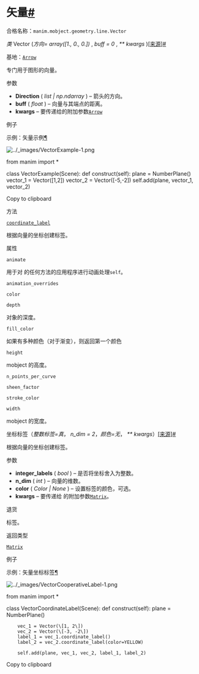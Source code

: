 # 矢量[#](#vector "此标题的固定链接")

合格名称：`manim.mobject.geometry.line.Vector`

_类_ Vector (_方向= array(\[1., 0., 0.\])_ , _buff = 0_ , _\*\* kwargs_ )[\[来源\]](../_modules/manim/mobject/geometry/line.html#Vector)[#](#manim.mobject.geometry.line.Vector "此定义的固定链接")

基地：[`Arrow`](manim.mobject.geometry.line.Arrow.html#manim.mobject.geometry.line.Arrow "manim.mobject.geometry.line.Arrow")

专门用于图形的向量。

参数

- **Direction** ( _list_ _|_ _np.ndarray_ ) – 箭头的方向。
- **buff** ( _float_ ) – 向量与其端点的距离。
- **kwargs** – 要传递给的附加参数[`Arrow`](manim.mobject.geometry.line.Arrow.html#manim.mobject.geometry.line.Arrow "manim.mobject.geometry.line.Arrow")

例子

示例：矢量示例[¶](#vectorexample)

![../_images/VectorExample-1.png](../_images/VectorExample-1.png)

from manim import \*

class VectorExample(Scene):
def construct(self):
plane = NumberPlane()
vector_1 = Vector(\[1,2\])
vector_2 = Vector(\[-5,-2\])
self.add(plane, vector_1, vector_2)

Copy to clipboard

方法

[`coordinate_label`](#manim.mobject.geometry.line.Vector.coordinate_label "manim.mobject.geometry.line.Vector.coordinate_label")

根据向量的坐标创建标签。

属性

`animate`

用于对 的任何方法的应用程序进行动画处理`self`。

`animation_overrides`

`color`

`depth`

对象的深度。

`fill_color`

如果有多种颜色（对于渐变），则返回第一个颜色

`height`

mobject 的高度。

`n_points_per_curve`

`sheen_factor`

`stroke_color`

`width`

mobject 的宽度。

坐标标签（_整数标签=真_， _n_dim = 2_，_颜色=无_， _\*\* kwargs_）[\[来源\]](../_modules/manim/mobject/geometry/line.html#Vector.coordinate_label)[#](#manim.mobject.geometry.line.Vector.coordinate_label "此定义的固定链接")

根据向量的坐标创建标签。

参数

- **integer_labels** ( _bool_ ) – 是否将坐标舍入为整数。
- **n_dim** ( _int_ ) – 向量的维数。
- **color** ( _Color_ _|_ _None_ ) – 设置标签的颜色，可选。
- **kwargs** – 要传递给 的附加参数[`Matrix`](manim.mobject.matrix.Matrix.html#manim.mobject.matrix.Matrix "manim.mobject.matrix.Matrix")。

退货

标签。

返回类型

[`Matrix`](manim.mobject.matrix.Matrix.html#manim.mobject.matrix.Matrix "manim.mobject.matrix.Matrix")

例子

示例：矢量坐标标签[¶](#vectorcoordinatelabel)

![../_images/VectorCooperativeLabel-1.png](../_images/VectorCoordinateLabel-1.png)

from manim import \*

class VectorCoordinateLabel(Scene):
def construct(self):
plane = NumberPlane()

        vec_1 = Vector(\[1, 2\])
        vec_2 = Vector(\[-3, -2\])
        label_1 = vec_1.coordinate_label()
        label_2 = vec_2.coordinate_label(color=YELLOW)

        self.add(plane, vec_1, vec_2, label_1, label_2)

Copy to clipboard
